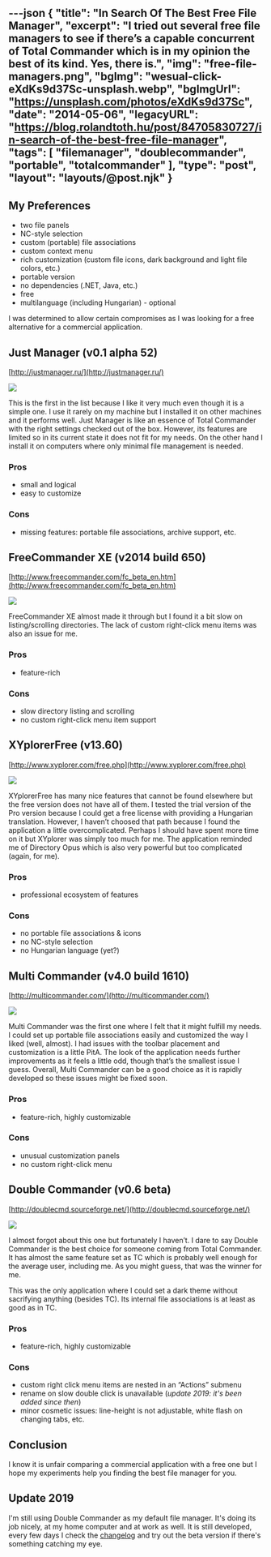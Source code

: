 ---json
{
    "title": "In Search Of The Best Free File Manager",
    "excerpt": "I tried out several free file managers to see if there’s a capable concurrent of Total Commander which is in my opinion the best of its kind. Yes, there is.",
    "img": "free-file-managers.png",
    "bgImg": "wesual-click-eXdKs9d37Sc-unsplash.webp",
    "bgImgUrl": "https://unsplash.com/photos/eXdKs9d37Sc",
    "date": "2014-05-06",
    "legacyURL": "https://blog.rolandtoth.hu/post/84705830727/in-search-of-the-best-free-file-manager",
    "tags": [
        "filemanager",
        "doublecommander",
        "portable",
        "totalcommander"
    ],
    "type": "post",
    "layout": "layouts/@post.njk"
}
---

## My Preferences

- two file panels
- NC-style selection
- custom (portable) file associations
- custom context menu
- rich customization (custom file icons, dark background and light file colors, etc.)
- portable version
- no dependencies (.NET, Java, etc.)
- free
- multilanguage (including Hungarian) - optional

I was determined to allow certain compromises as I was looking for a free alternative for a commercial application.

## Just Manager (v0.1 alpha 52)

[http://justmanager.ru/](http://justmanager.ru/)

![](justmanager.png)

This is the first in the list because I like it very much even though it is a simple one. I use it rarely on my machine but I installed it on other machines and it performs well. Just Manager is like an essence of Total Commander with the right settings checked out of the box. However, its features are limited so in its current state it does not fit for my needs. On the other hand I install it on computers where only minimal file management is needed.

### Pros

- small and logical
- easy to customize

### Cons

- missing features: portable file associations, archive support, etc.

## FreeCommander XE (v2014 build 650)

[http://www.freecommander.com/fc_beta_en.htm](http://www.freecommander.com/fc_beta_en.htm)

![](freecommanderxe.png)

FreeCommander XE almost made it through but I found it a bit slow on listing/scrolling directories. The lack of custom right-click menu items was also an issue for me.

### Pros

- feature-rich

### Cons

- slow directory listing and scrolling
- no custom right-click menu item support

## XYplorerFree (v13.60)

[http://www.xyplorer.com/free.php](http://www.xyplorer.com/free.php)

![](xyplorer.png)

XYplorerFree has many nice features that cannot be found elsewhere but the free version does not have all of them. I tested the trial version of the Pro version because I could get a free license with providing a Hungarian translation. However, I haven’t choosed that path because I found the application a little overcomplicated. Perhaps I should have spent more time on it but XYplorer was simply too much for me. The application reminded me of Directory Opus which is also very powerful but too complicated (again, for me).

### Pros

- professional ecosystem of features

### Cons

- no portable file associations & icons 
- no NC-style selection
- no Hungarian language (yet?)

## Multi Commander (v4.0 build 1610)

[http://multicommander.com/](http://multicommander.com/)

![](multicommander.png)

Multi Commander was the first one where I felt that it might fulfill my needs. I could set up portable file associations easily and customized the way I liked (well, almost). I had issues with the toolbar placement and customization is a little PitA. The look of the application needs further improvements as it feels a little odd, though that’s the smallest issue I guess. Overall, Multi Commander can be a good choice as it is rapidly developed so these issues might be fixed soon.

### Pros

- feature-rich, highly customizable

### Cons

- unusual customization panels
- no custom right-click menu

## Double Commander (v0.6 beta)

[http://doublecmd.sourceforge.net/](http://doublecmd.sourceforge.net/)

![](doublecommander.png)

I almost forgot about this one but fortunately I haven’t. I dare to say Double Commander is the best choice for someone coming from Total Commander. It has almost the same feature set as TC which is probably well enough for the average user, including me. As you might guess, that was the winner for me.

This was the only application where I could set a dark theme without sacrifying anything (besides TC). Its internal file associations is at least as good as in TC.

### Pros

- feature-rich, highly customizable

### Cons

- custom right click menu items are nested in an “Actions” submenu
- rename on slow double click is unavailable (_update 2019: it's been added since then_)
- minor cosmetic issues: line-height is not adjustable, white flash on changing tabs, etc.

## Conclusion

I know it is unfair comparing a commercial application with a free one but I hope my experiments help you finding the best file manager for you.

## Update 2019

I'm still using Double Commander as my default file manager. It's doing its job nicely, at my home computer and at work as well. It is still developed, every few days I check the [changelog](https://doublecmd.sourceforge.io/snapshots/changelog.txt) and try out the beta version if there's something catching my eye.